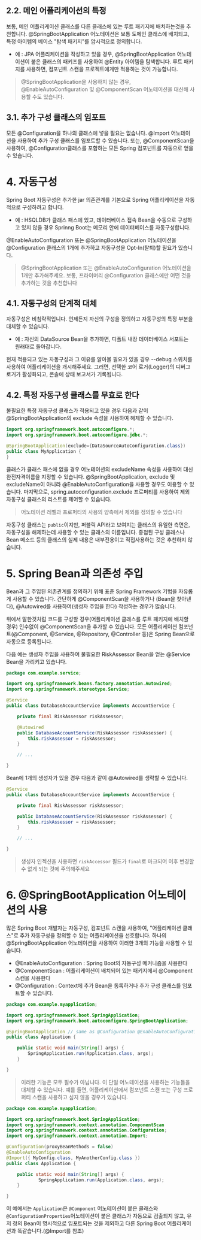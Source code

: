 ## 2.2. 메인 어플리케이션의 특정
보통, 메인 어플리케이션 클래스를 다른 클래스에 있는 루트 패키지에 배치하는것을 추천합니다. @SpringBootApplication 어노테이션은 보통 도메인 클래스에 배치되고, 특정 아이템의 베이스 "탐색 패키지"를 암시적으로 정의합니다. 
- 예 : JPA 어플리케이션을 작성하고 있을 경우, @SpringBootApplication 어노테이션이 붙은 클래스의 패키즈를 사용하여 @Entity 아이템을 탐색합니다. 루트 패키지를 사용하면, 컴포넌트 스캔을 프로젝트에게만 적용하는 것이 가능합니다.

> @SpringBootApplication을 사용하지 않는 경우, @EnableAutoConfiguration 및 @ComponentScan 어노테이션을  대신해 사용할 수도 있습니다.

## 3.1. 추가 구성 클래스의 임포트
모든 @Configuration을 하나의 클래스에 넣을 필요는 없습니다. @Import 어노테이션을 사용하여 추가 구성 클래스를 임포트할 수 있습니다. 또는, @ComponentScan을 사용하여, @Configuration클래스를 포함하는 모든 Spring 컴포넌트를 자동으로 얻을 수 있습니다.

# 4. 자동구성
Spring Boot 자동구성은 추가한 jar 의존관계를 기본으로 Spring 어플리케이션을 자동적으로 구성하려고 합니다. 

- 예  :
HSQLDB가 클래스 패스에 있고, 데이터베이스 접속 Bean을 수동으로 구성하고 있지 않을 경우 Sprinng Boot는 메모리 안에 데이터베이스를 자동구성합니다.

@EnableAutoConfiguration 또는 @SpringBootApplication 어노테이션을 @Configuration 클래스의 1개에 추가하고 자동구성을 Opt-In(탈퇴)할 필요가 있습니다.

> @SpringBootApplication 또는 @EnableAutoConfiguration 어노테이션을 1개만 추가해주세요. 보통, 프라이머리 @Configuration 클래스에만 어떤 것을 추가하는 것을 추천합니다

## 4.1. 자동구성의 단계적 대체
자동구성은 비침략적입니다. 언제든지 자신의 구성을 정의하고 자동구성의 특정 부분을 대체할 수 있습니다.

- 예 :
자신의 DataSource Bean을 추가하면, 디폴트 내장 데이터베이스 서포트는 원래대로 돌아갑니다.

현재 적용되고 있는 자동구성과 그 이유를 알아볼 필요가 있을 경우 --debug 스위치를 사용하여 어플리케이션을 개시해주세요. 그러면, 선택한 코어 로거(Logger)의 디버그 로거가 활성화되고, 콘솔에 상태 보고서가 기록됩니다.

## 4.2. 특정 자동구성 클래스를 무효로 한다
불필요한 특정 자동구성 클래스가 적용되고 있을 경우 다음과 같이 @SpringBootApplication의 exclude 속성을 사용하여 해제할 수 있습니다.

```java
import org.springframework.boot.autoconfigure.*;
import org.springframework.boot.autoconfigure.jdbc.*;

@SpringBootApplication(exclude={DataSourceAutoConfiguration.class})
public class MyApplication {
}
```

클래스가 클래스 패스에 없을 경우 어노테이션의 excludeName 속성을 사용하여 대신 완전자격이름을 지정할 수 있습니다. @SpringBootApplication, exclude 및 excludeName이 아니라 @EnableAutoConfiguration을 사용할 경우도 이용할 수 있습니다. 마지막으로, spring.autoconfiguration.exclude 프로퍼티를 사용하여 제외 자동구성 클래스의 리스트를 제어할 수 있습니다.

> 어노테이션 레벨과 프로퍼티의 사용의 양측에서 제외를 정의할 수 있습니다

자동구성 클래스는 `public`이지만, 퍼블릭 API라고 보여지는 클래스의 유일한 측면은, 자동구성을 해제하는데 사용할 수 있는 클래스의 이름입니다. 중첩된 구성 클래스나 Bean 메소드 등의 클래스의 실제 내용은 내부전용이고 직접사용하는 것은 추천하지 않습니다.

# 5. Spring Bean과 의존성 주입
Bean과 그 주입된 의존관계를 정의하기 위해 표준 Spring Framework 기법을 자유롭게 사용할 수 있습니다. 간단하게 @ComponentScan을 사용하거나 (Bean을 찾아낸다), @Autowired를 사용하여(생성자 주입을 한다) 작성하는 경우가 많습니다.

위에서 말한것처럼 코드를 구성할 경우(어플리케이션 클래스를 루트 패키지에 배치할 경우) 인수없이 @ComponentScan을 추가할 수 있습니다. 모든 어플리케이션 컴포넌트(@Component, @Service, @Repository, @Controller 등)은 Spring Bean으로 자동으로 등록됩니다.

다음 예는 생성자 주입을 사용하여 불필요한 RiskAssessor Bean을 얻는 @Service Bean을 가리키고 있습니다.

```java
package com.example.service;

import org.springframework.beans.factory.annotation.Autowired;
import org.springframework.stereotype.Service;

@Service
public class DatabaseAccountService implements AccountService {

    private final RiskAssessor riskAssessor;

    @Autowired
    public DatabaseAccountService(RiskAssessor riskAssessor) {
        this.riskAssessor = riskAssessor;
    }

    // ...

}
```

Bean에 1개의 생성자가 있을 경우 다음과 같이 @Autowired를 생략할 수 있습니다.

```java
@Service
public class DatabaseAccountService implements AccountService {

    private final RiskAssessor riskAssessor;

    public DatabaseAccountService(RiskAssessor riskAssessor) {
        this.riskAssessor = riskAssessor;
    }

    // ...

}
```

> 생성자 인젝션을 사용하면 `riskAccessor` 필드가 `final`로 마크되어 이후 변경할 수 없게 되는 것에 주의해주세요

# 6. @SpringBootApplication 어노테이션의 사용
많은 Spring Boot 개발자는 자동구성, 컴포넌트 스캔을 사용하여, "어플리케이션 클래스"로 추가 자동구성을 정의할 수 있는 어플리케이션을 선호합니다. 하나의 @SpringBootApplication 어노테이션을 사용하여 이러한 3개의 기능을 사용할 수 있습니다.

- @EnableAutoConfiguration : Spring Boot의 자동구성 메커니즘을 사용한다
- @ComponentScan : 어플리케이션이 배치되어 있는 패키지에서 @Component 스캔을 사용한다
- @Configuration : Context에 추가 Bean을 동록하거나 추가 구성 클래스를 임포트할 수 있습니다.

```java
package com.example.myapplication;

import org.springframework.boot.SpringApplication;
import org.springframework.boot.autoconfigure.SpringBootApplication;

@SpringBootApplication // same as @Configuration @EnableAutoConfiguration @ComponentScan
public class Application {

    public static void main(String[] args) {
        SpringApplication.run(Application.class, args);
    }

}
```

> 이러한 기능은 모두 필수가 아닙니다. 이 단일 어노테이션을 사용하는 기능들을 대체할 수 있습니다. 예를 들면, 어플리케이션에서 컴포넌트 스캔 또는 구성 프로퍼티 스캔을 사용하고 싶지 않을 경우가 있습니다.

```java
package com.example.myapplication;

import org.springframework.boot.SpringApplication;
import org.springframework.context.annotation.ComponentScan
import org.springframework.context.annotation.Configuration;
import org.springframework.context.annotation.Import;

@Configuration(proxyBeanMethods = false)
@EnableAutoConfiguration
@Import({ MyConfig.class, MyAnotherConfig.class })
public class Application {

    public static void main(String[] args) {
            SpringApplication.run(Application.class, args);
    }

}
```

이 예에서는 `Application`은 `@Component` 어노테이션이 붙은 클래스와 `@ConfigurationProperties`어노테이션이 붙은 클래스가 자동으로 검출되지 않고, 유저 정의 Bean이 명시적으로 임포트되는 것을 제외하고 다른 Spring Boot 어플리케이션과 똑같습니다.(@Import를 참조)

